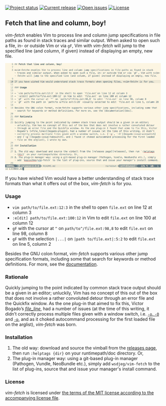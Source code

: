 [![Project status][badge-status]][vimscripts]
[![Current release][badge-release]][releases]
[![Open issues][badge-issues]][issues]
[![License][badge-license]][license]

## Fetch that line and column, boy!

*vim-fetch* enables Vim to process line and column jump specifications in file paths as found in stack traces and similar output. When asked to open such a file, in- or outside Vim or via `gF`, Vim with *vim-fetch* will jump to the specified line (and column, if given) instead of displaying an empty, new file.

![](img/vim-fetch.gif "vim-fetch edit functionality demo")

If you have wished Vim would have a better understanding of stack trace formats than what it offers out of the box, *vim-fetch* is for you.

### Usage

- `vim path/to/file.ext:12:3` in the shell to open `file.ext` on line 12 at column 3
- `:e[dit] path/to/file.ext:100:12` in Vim to edit `file.ext` on line 100 at column 12
- `gF` with the cursor at `^` on `path/to^/file.ext:98,8` to edit `file.ext` on line 98, column 8
- `gF` with the selection `|...|` on `|path to/file.ext|:5:2` to edit `file.ext` on line 5, column 2

Besides the GNU colon format, *vim-fetch* supports various other jump specification formats, including some that search for keywords or method definitions. For more, see the [documentation][doc].

### Rationale

Quickly jumping to the point indicated by common stack trace output should be a given in an editor; unluckily, Vim has no concept of this out of the box that does not involve a rather convoluted detour through an error file and the Quickfix window. As the one plug-in that aimed to fix this, Victor Bogado’s [*file_line*][bogado-plugin], had a number of issues (at the time of this writing, it didn’t correctly process multiple files given with a window switch, i.e. [`-o`, `-O`][bogado-issue-winswitch] and [`-p`][bogado-issue-tabswitch], and as it choked autocommand processing for the first loaded file on the arglist), _vim-fetch_ was born.

### Installation

1. The old way: download and source the vimball from the [releases page][releases], then run `:helptags {dir}` on your runtimepath/doc directory. Or,
2. The plug-in manager way: using a git-based plug-in manager (Pathogen, Vundle, NeoBundle etc.), simply add `wsdjeg/vim-fetch` to the list of plug-ins, source that and issue your manager's install command.

### License

*vim-fetch* is licensed under [the terms of the MIT license according to the accompanying license file][license].

[badge-status]:           https://img.shields.io/badge/status-maintained-green.svg?style=flat-square
[badge-release]:          http://img.shields.io/github/release/wsdjeg/vim-fetch.svg?style=flat-square
[badge-issues]:           http://img.shields.io/github/issues/wsdjeg/vim-fetch.svg?style=flat-square
[badge-license]:          http://img.shields.io/badge/license-MIT-blue.svg?style=flat-square
[bogado-plugin]:          https://github.com/bogado/file-line
[bogado-issue-tabswitch]: https://github.com/bogado/file-line/issues/11
[bogado-issue-winswitch]: https://github.com/bogado/file-line/issues/36
[doc]:                    doc/vim-fetch.txt
[issues]:                 https://github.com/wsdjeg/vim-fetch/issues
[license]:                LICENSE.md
[releases]:               https://github.com/wsdjeg/vim-fetch/releases
[vimscripts]:             http://www.vim.org/scripts/script.php?script_id=5089
